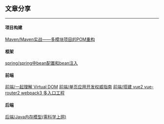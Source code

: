 ## 文章分享

---

#### 项目构建

[Maven/Maven实战——多模块项目的POM重构][1]


#### 框架

[spring/spring中bean配置和bean注入][2]

#### 前端

 [前端/一起理解 Virtual DOM][3]
 [前端/单页应用开发权威指南][4]
 [前端/搭建 vue2 vue-router2 webpack3 多入口工程][5]

 #### 后端

 [后端/Java内存模型(需科学上网)][6]




[1]: http://www.infoq.com/cn/news/2011/01/xxb-maven-3-pom-refactoring
[2]: https://www.cnblogs.com/wuchanming/p/5426746.html#undefined
[3]: https://www.jianshu.com/p/bef1c1ee5a0e
[4]: http://tinyambition.com/Single-Page-App-Break/
[5]: http://www.qinshenxue.com/article/20171102091836.html
[6]: https://goo.gl/6Yafjb